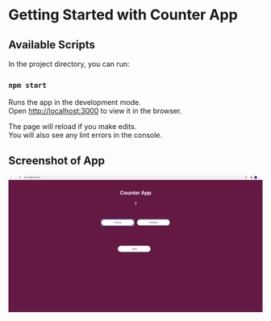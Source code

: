 # Getting Started with Counter App


## Available Scripts

In the project directory, you can run:

### `npm start`

Runs the app in the development mode.\
Open [http://localhost:3000](http://localhost:3000) to view it in the browser.

The page will reload if you make edits.\
You will also see any lint errors in the console.

## Screenshot of App

![Image of CounterApp](https://github.com/ksanika/react-counter/blob/master/Screenshot%202021-01-28%20at%2010.24.50%20PM.png)
